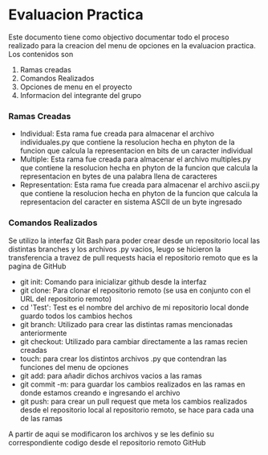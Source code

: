 # Evaluacion Practica
Este documento tiene como objectivo documentar todo el proceso realizado para la creacion del menu de opciones en la evaluacion practica. Los contenidos son
1. Ramas creadas
2. Comandos Realizados
3. Opciones de menu en el proyecto
4. Informacion del integrante del grupo

### Ramas Creadas
- Individual: Esta rama fue creada para almacenar el archivo individuales.py que contiene la resolucion hecha en phyton de la funcion que calcula la representacion en bits de un caracter individual
- Multiple: Esta rama fue creada para almacenar el archivo multiples.py que contiene la resolucion hecha en phyton de la funcion que calcula la representacion en bytes de una palabra llena de caracteres
- Representation: Esta rama fue creada para almacenar el archivo ascii.py que contiene la resolucion hecha en phyton de la funcion que calcula la representacion del caracter en sistema ASCII de un byte ingresado

### Comandos Realizados
Se utilizo la interfaz Git Bash para poder crear desde un repositorio local las distintas branches y los archivos .py vacios, leugo se hicieron la transferencia a travez de pull requests hacia el repositorio remoto que es la pagina de GitHub
- git init: Comando para inicializar github desde la interfaz
- git clone: Para clonar el repositorio remoto (se usa en conjunto con el URL del repositorio remoto)
- cd 'Test': Test es el nombre del archivo de mi repositorio local donde guardo todos los cambios hechos
- git branch: Utilizado para crear las distintas ramas mencionadas anteriormente
- git checkout: Utilizado para cambiar directamente a las ramas recien creadas
- touch: para crear los distintos archivos .py que contendran las funciones del menu de opciones
- git add: para añadir dichos archivos vacios a las ramas
- git commit -m: para guardar los cambios realizados en las ramas en donde estamos creando e ingresando el archivo
- git push: para crear un pull request que meta los cambios realizados desde el repositorio local al repositorio remoto, se hace para cada una de las ramas

A partir de aqui se modificaron los archivos y se les definio su correspondiente codigo desde el repositorio remoto GitHub
